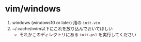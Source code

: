 # vim/windows

1. windows (windows10 or later) 用の `init.vim`
2. ~/.cache/nvim以下にこれを放り込んでおいてほしい
    - それかこのディレクトリにある `init.ps1` を実行してください

